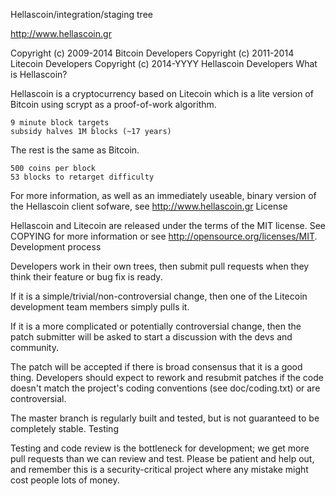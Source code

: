 Hellascoin/integration/staging tree

http://www.hellascoin.gr

Copyright (c) 2009-2014 Bitcoin Developers Copyright (c) 2011-2014 Litecoin Developers Copyright (c) 2014-YYYY Hellascoin Developers
What is Hellascoin?

Hellascoin is a cryptocurrency based on Litecoin which is a lite version of Bitcoin using scrypt as a proof-of-work algorithm.

    9 minute block targets
    subsidy halves 1M blocks (~17 years)

The rest is the same as Bitcoin.

    500 coins per block
    53 blocks to retarget difficulty

For more information, as well as an immediately useable, binary version of the Hellascoin client sofware, see http://www.hellascoin.gr
License

Hellascoin and Litecoin are released under the terms of the MIT license. See COPYING for more information or see http://opensource.org/licenses/MIT.
Development process

Developers work in their own trees, then submit pull requests when they think their feature or bug fix is ready.

If it is a simple/trivial/non-controversial change, then one of the Litecoin development team members simply pulls it.

If it is a more complicated or potentially controversial change, then the patch submitter will be asked to start a discussion with the devs and community.

The patch will be accepted if there is broad consensus that it is a good thing. Developers should expect to rework and resubmit patches if the code doesn't match the project's coding conventions (see doc/coding.txt) or are controversial.

The master branch is regularly built and tested, but is not guaranteed to be completely stable.
Testing

Testing and code review is the bottleneck for development; we get more pull requests than we can review and test. Please be patient and help out, and remember this is a security-critical project where any mistake might cost people lots of money.
